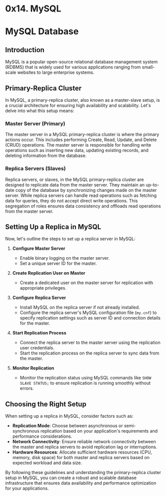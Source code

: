 # 0x14. MySQL
# MySQL Database

## Introduction
MySQL is a popular open-source relational database management system (RDBMS) that is widely used for various applications ranging from small-scale websites to large enterprise systems.

## Primary-Replica Cluster
In MySQL, a primary-replica cluster, also known as a master-slave setup, is a crucial architecture for ensuring high availability and scalability. Let's delve into what this setup means:

### Master Server (Primary)
The master server in a MySQL primary-replica cluster is where the primary actions occur. This includes performing Create, Read, Update, and Delete (CRUD) operations. The master server is responsible for handling write operations such as inserting new data, updating existing records, and deleting information from the database.

### Replica Servers (Slaves)
Replica servers, or slaves, in the MySQL primary-replica cluster are designed to replicate data from the master server. They maintain an up-to-date copy of the database by synchronizing changes made on the master server. While replica servers can handle read operations such as fetching data for queries, they do not accept direct write operations. This segregation of roles ensures data consistency and offloads read operations from the master server.

## Setting Up a Replica in MySQL
Now, let's outline the steps to set up a replica server in MySQL:

1. **Configure Master Server**
   - Enable binary logging on the master server.
   - Set a unique server ID for the master.

2. **Create Replication User on Master**
   - Create a dedicated user on the master server for replication with appropriate privileges.

3. **Configure Replica Server**
   - Install MySQL on the replica server if not already installed.
   - Configure the replica server's MySQL configuration file (`my.cnf`) to specify replication settings such as server ID and connection details for the master.

4. **Start Replication Process**
   - Connect the replica server to the master server using the replication user credentials.
   - Start the replication process on the replica server to sync data from the master.

5. **Monitor Replication**
   - Monitor the replication status using MySQL commands like `SHOW SLAVE STATUS;` to ensure replication is running smoothly without errors.

## Choosing the Right Setup
When setting up a replica in MySQL, consider factors such as:
- **Replication Mode**: Choose between asynchronous or semi-synchronous replication based on your application's requirements and performance considerations.
- **Network Connectivity**: Ensure reliable network connectivity between the master and replica servers to avoid replication lag or interruptions.
- **Hardware Resources**: Allocate sufficient hardware resources (CPU, memory, disk space) for both master and replica servers based on expected workload and data size.

By following these guidelines and understanding the primary-replica cluster setup in MySQL, you can create a robust and scalable database infrastructure that ensures data availability and performance optimization for your applications.
